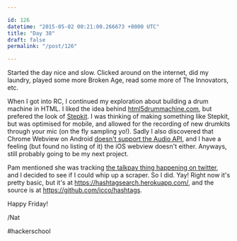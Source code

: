 ```yaml
---

id: 126
datetime: "2015-05-02 00:21:00.266673 +0000 UTC"
title: "Day 38"
draft: false
permalink: "/post/126"

---
```


Started the day nice and slow. Clicked around on the internet, did my laundry, played some more Broken Age, read some more of The Innovators, etc.

When I got into RC, I continued my exploration about building a drum machine in HTML. I liked the idea behind  [html5drummachine.com](http://html5drummachine.com/), but prefered the look of [Stepkit](http://jxnblk.com/stepkit/). I was thinking of making something like Stepkit, but was optimised for mobile, and allowed for the recording of new drumkits through your mic (on the fly sampling yo!). Sadly I also discovered that Chrome Webview on Android [doesn't support the Audio API](http://caniuse.com/#feat=audio-api), and I have a feeling (but found no listing of it) the iOS webview doesn't either. Anyways, still probably going to be my next project.

Pam mentioned she was tracking [the talkpay thing happening on twitter](http://www.theverge.com/2015/5/1/8530189/talk-pay-international-workers-day-salaries), and I decided to see if I could whip up a scraper. So I did. Yay! Right now it's pretty basic, but it's at https://hashtagsearch.herokuapp.com/, and the source is at https://github.com/icco/hashtags.

Happy Friday!

/Nat

#hackerschool

